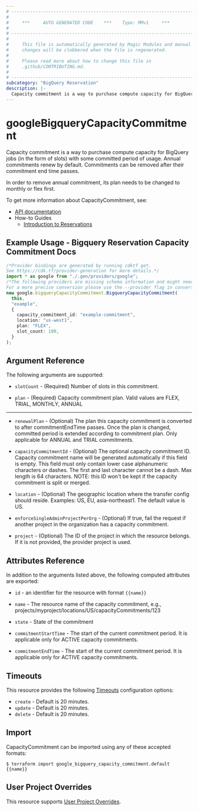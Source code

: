 ```yaml
---
# ----------------------------------------------------------------------------
#
#     ***     AUTO GENERATED CODE    ***    Type: MMv1     ***
#
# ----------------------------------------------------------------------------
#
#     This file is automatically generated by Magic Modules and manual
#     changes will be clobbered when the file is regenerated.
#
#     Please read more about how to change this file in
#     .github/CONTRIBUTING.md.
#
# ----------------------------------------------------------------------------
subcategory: "BigQuery Reservation"
description: |-
  Capacity commitment is a way to purchase compute capacity for BigQuery jobs (in the form of slots) with some committed period of usage.
---
```


# googleBigqueryCapacityCommitment

Capacity commitment is a way to purchase compute capacity for BigQuery jobs (in the form of slots) with some committed period of usage. Annual commitments renew by default. Commitments can be removed after their commitment end time passes.

In order to remove annual commitment, its plan needs to be changed to monthly or flex first.

To get more information about CapacityCommitment, see:

* [API documentation](https://cloud.google.com/bigquery/docs/reference/reservations/rest/v1/projects.locations.capacityCommitments)
* How-to Guides
  * [Introduction to Reservations](https://cloud.google.com/bigquery/docs/reservations-intro)

## Example Usage - Bigquery Reservation Capacity Commitment Docs

```typescript
/*Provider bindings are generated by running cdktf get.
See https://cdk.tf/provider-generation for more details.*/
import * as google from "./.gen/providers/google";
/*The following providers are missing schema information and might need manual adjustments to synthesize correctly: google.
For a more precise conversion please use the --provider flag in convert.*/
new google.bigqueryCapacityCommitment.BigqueryCapacityCommitment(
  this,
  "example",
  {
    capacity_commitment_id: "example-commitment",
    location: "us-west1",
    plan: "FLEX",
    slot_count: 100,
  }
);

```

## Argument Reference

The following arguments are supported:

*   `slotCount` -
    (Required)
    Number of slots in this commitment.

*   `plan` -
    (Required)
    Capacity commitment plan. Valid values are FLEX, TRIAL, MONTHLY, ANNUAL

***

*   `renewalPlan` -
    (Optional)
    The plan this capacity commitment is converted to after commitmentEndTime passes. Once the plan is changed, committed period is extended according to commitment plan. Only applicable for ANNUAL and TRIAL commitments.

*   `capacityCommitmentId` -
    (Optional)
    The optional capacity commitment ID. Capacity commitment name will be generated automatically if this field is
    empty. This field must only contain lower case alphanumeric characters or dashes. The first and last character
    cannot be a dash. Max length is 64 characters. NOTE: this ID won't be kept if the capacity commitment is split
    or merged.

*   `location` -
    (Optional)
    The geographic location where the transfer config should reside.
    Examples: US, EU, asia-northeast1. The default value is US.

*   `enforceSingleAdminProjectPerOrg` -
    (Optional)
    If true, fail the request if another project in the organization has a capacity commitment.

*   `project` - (Optional) The ID of the project in which the resource belongs.
    If it is not provided, the provider project is used.

## Attributes Reference

In addition to the arguments listed above, the following computed attributes are exported:

*   `id` - an identifier for the resource with format `{{name}}`

*   `name` -
    The resource name of the capacity commitment, e.g., projects/myproject/locations/US/capacityCommitments/123

*   `state` -
    State of the commitment

*   `commitmentStartTime` -
    The start of the current commitment period. It is applicable only for ACTIVE capacity commitments.

*   `commitmentEndTime` -
    The start of the current commitment period. It is applicable only for ACTIVE capacity commitments.

## Timeouts

This resource provides the following
[Timeouts](https://developer.hashicorp.com/terraform/plugin/sdkv2/resources/retries-and-customizable-timeouts) configuration options:

* `create` - Default is 20 minutes.
* `update` - Default is 20 minutes.
* `delete` - Default is 20 minutes.

## Import

CapacityCommitment can be imported using any of these accepted formats:

```console
$ terraform import google_bigquery_capacity_commitment.default {{name}}
```

## User Project Overrides

This resource supports [User Project Overrides](https://registry.terraform.io/providers/hashicorp/google/latest/docs/guides/provider_reference#user_project_override).

